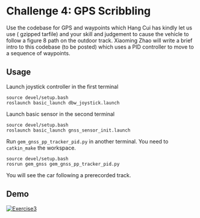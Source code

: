 # Challenge 4: GPS Scribbling

Use the codebase for GPS and waypoints which Hang Cui has kindly let us use ( gzipped tarfile) and your skill and judgement to cause the vehicle to follow a figure 8 path on the outdoor track.
Xiaoming Zhao will write a brief intro to this codebase (to be posted) which uses a PID controller to move to a sequence of waypoints.

## Usage

Launch joystick controller in the first terminal

```
source devel/setup.bash
roslaunch basic_launch dbw_joystick.launch
```

Launch basic sensor in the second terminal
```
source devel/setup.bash
roslaunch basic_launch gnss_sensor_init.launch
```

Run `gem_gnss_pp_tracker_pid.py` in another terminal. You need to `catkin_make` the workspace.

```
source devel/setup.bash
rosrun gem_gnss gem_gnss_pp_tracker_pid.py
```

You will see the car following a prerecorded track.

## Demo


[![Exercise3](https://img.youtube.com/vi/iHDAfXnXQkk/0.jpg)](https://www.youtube.com/watch?v=iHDAfXnXQkk)
